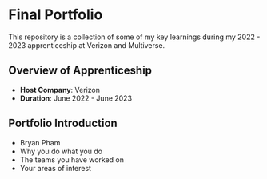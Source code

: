 # Final Portfolio

This repository is a collection of some of my key learnings during my 2022 - 2023 apprenticeship at Verizon and Multiverse.

## Overview of Apprenticeship
- **Host Company**: Verizon
- **Duration**: June 2022 - June 2023

## Portfolio Introduction
- Bryan Pham
- Why you do what you do
- The teams you have worked on
- Your areas of interest
